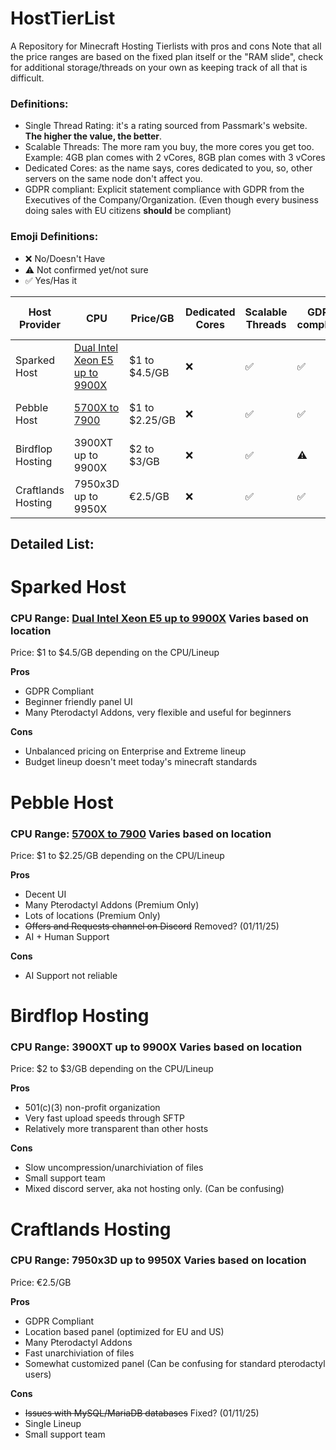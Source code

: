 # HostTierList
A Repository for Minecraft Hosting Tierlists with pros and cons
Note that all the price ranges are based on the fixed plan itself or the "RAM slide", check for additional storage/threads on your own as keeping track of all that is difficult.

### Definitions:
- Single Thread Rating: it's a rating sourced from Passmark's website. **The higher the value, the better**.
- Scalable Threads: The more ram you buy, the more cores you get too. Example: 4GB plan comes with 2 vCores, 8GB plan comes with 3 vCores
- Dedicated Cores: as the name says, cores dedicated to you, so, other servers on the same node don't affect you.
- GDPR compliant: Explicit statement compliance with GDPR from the Executives of the Company/Organization. (Even though every business doing sales with EU citizens __should__ be compliant)

### Emoji Definitions:
- ❌ No/Doesn't Have
- ⚠️ Not confirmed yet/not sure
- ✅ Yes/Has it

|Host Provider| CPU | Price/GB | Dedicated Cores | Scalable Threads | GDPR compliant | Single Thread Rating | Notes |
|---          |---  |---       |---              |---               | ---            |---                   |---    |
|Sparked Host | [Dual Intel Xeon E5 up to 9900X](https://sparkedhost.com/game-server-hosting/features/hardware-and-locations/) | $1 to $4.5/GB | ❌ | ✅ | ✅ | 2042 to 4675 | - |
|Pebble Host  | [5700X to 7900](https://pebblehost.com/specs) | $1 to $2.25/GB | ❌ | ✅ | ✅ | 3386 to 4128 | -  |
|Birdflop Hosting  | 3900XT up to 9900X | $2 to $3/GB | ❌ | ✅ | ⚠️ | 2742 to 4675 | 501(c)(3) non-profit organization  | - |
|Craftlands Hosting  | 7950x3D up to 9950X | €2.5/GB | ❌ | ✅ | ✅ | 4733 | -  |

## Detailed List:

# Sparked Host
### CPU Range: [Dual Intel Xeon E5 up to 9900X](https://sparkedhost.com/game-server-hosting/features/hardware-and-locations/) Varies based on location
Price: $1 to $4.5/GB depending on the CPU/Lineup

**Pros**
- GDPR Compliant
- Beginner friendly panel UI
- Many Pterodactyl Addons, very flexible and useful for beginners

**Cons**
- Unbalanced pricing on Enterprise and Extreme lineup
- Budget lineup doesn't meet today's minecraft standards

# Pebble Host
### CPU Range: [5700X to 7900](https://pebblehost.com/specs) Varies based on location
Price: $1 to $2.25/GB depending on the CPU/Lineup

**Pros**
- Decent UI
- Many Pterodactyl Addons (Premium Only)
- Lots of locations (Premium Only)
- ~~Offers and Requests channel on Discord~~ Removed? (01/11/25)
- AI + Human Support

**Cons**
- AI Support not reliable

# Birdflop Hosting
### CPU Range: 3900XT up to 9900X Varies based on location
Price: $2 to $3/GB depending on the CPU/Lineup

**Pros**
- 501(c)(3) non-profit organization
- Very fast upload speeds through SFTP
- Relatively more transparent than other hosts

**Cons**
- Slow uncompression/unarchiviation of files
- Small support team
- Mixed discord server, aka not hosting only. (Can be confusing)

# Craftlands Hosting
### CPU Range: 7950x3D up to 9950X Varies based on location
Price: €2.5/GB

**Pros**
- GDPR Compliant
- Location based panel (optimized for EU and US)
- Many Pterodactyl Addons
- Fast unarchiviation of files
- Somewhat customized panel (Can be confusing for standard pterodactyl users)

**Cons**
- ~~Issues with MySQL/MariaDB databases~~ Fixed? (01/11/25)
- Single Lineup
- Small support team
